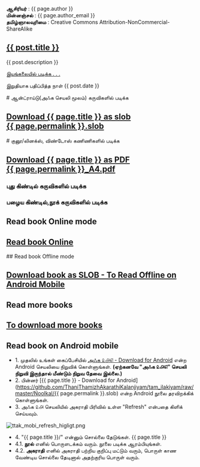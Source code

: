 **ஆசிரியர்** : {{ page.author }}  
**மின்னஞ்சல்** : {{ page.author_email }}  
**தமிழ்ஞாலவுரிமை** : Creative Commons Attribution-NonCommercial-ShareAlike  
<div class="post">
<h2><a href="{{ site.url}}/{{ post.url }}">{{ post.title }}</a></h2>
<p>{{ post.description }}</p>
<p class="post-link"><a href="{{ site.url}}/{{ post.url }}">இயங்கலையில் படிக்க . . .</a></p>
<p class="post-info">இறுதியாக பதிப்பித்த நாள் {{ post.date }}</p>
</div>
# ஆன்ட்ராய்டு(அஃக செயலி மூலம்) கருவிகளில் படிக்க
<h2><a href="https://github.com/ThaniThamizhAkarathiKalanjiyam/tam_ilakiyam/raw/master/Noolkal/{{ page.permalink }}.slob" class="button button3">
Download {{ page.title }} as slob <br/> 
{{ page.permalink }}.slob
</a></h2>
# குனூ/லினக்ஸ், விண்டோஸ் கணிணிகளில் படிக்க
<h2><a href="https://github.com/ThaniThamizhAkarathiKalanjiyam/tam_ilakiyam/raw/master/Noolkal/{{ page.permalink }}_A4.pdf" class="button button1">
Download {{ page.title }} as PDF <br/> 
{{ page.permalink }}_A4.pdf
</a></h2>

### புது கிண்டில் கருவிகளில் படிக்க


### பழைய கிண்டில்,நூக் கருவிகளில் படிக்க

## Read book Online mode
<h2><a href="{{ site.url }}/{{ page.permalink }}" class="button button1">
Read book Online
</a></h2>
## Read book Offline mode
<h2><a href="(https://github.com/ThaniThamizhAkarathiKalanjiyam/tam_ilakiyam/raw/master/Noolkal/{{ page.permalink }}.slob)" class="button button3">
Download book as SLOB - To Read Offline on Android Mobile
</a></h2>

## Read more books
<h2><a href="{{ site.url }}/more_books" class="button button2">
To download more books
</a></h2>

## Read book on Android mobile

*   1\. முதலில் உங்கள் கைப்பேசியில் [அஃக ௨௮௭ - Download for Android](https://github.com/ThaniThamizhAkarathiKalanjiyam/win_ttak/raw/ttak_apk/ttak_287.apk) என்ற Android செயலியை நிறுவிக் கொள்ளுங்கள். **(ஏற்கனவே "அஃக ௨௮௭" செயலி நிறுவி இருந்தால் மீண்டும் நிறுவ தேவை இல்லை.)**
*   2\. பின்னர் [{{ page.title }} - Download for Android](https://github.com/ThaniThamizhAkarathiKalanjiyam/tam_ilakiyam/raw/master/Noolkal/{{ page.permalink }}.slob) என்ற Android நூலை தரவிறக்கிக் கொள்ளுங்கள்.
*   3\. அஃக ௨௮ செயலியில் அகராதி பிரிவில் உள்ள "Refresh" என்பதை கிளிக் செய்யவும்.  

![ttak_mobi_refresh_higligt.png](https://thanithamizhakarathikalanjiyam.github.io/images/ttak_mobi_refresh_higligt.png)
*   4\. "{{ page.title }}/" என்னும் சொல்லை தேடுங்கள். {{ page.title }} 
*   4\.1\. **நூல்** எனில் பொருளடக்கம் வரும். நூலை படிக்க ஆரம்பியுங்கள். 
*   4\.2\. **அகராதி** எனில் அகராதி பற்றிய குறிப்பு மட்டும் வரும், பொருள் காண வேண்டிய சொல்லை தேடினால் அதற்குரிய பொருள் வரும்.
